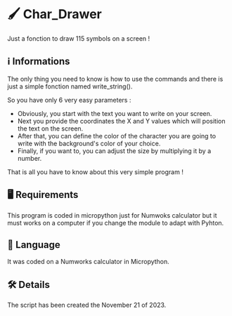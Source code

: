 # 🖌️ Char_Drawer
Just a fonction to draw 115 symbols on a screen !

## ℹ️ Informations
The only thing you need to know is how to use the commands and there is just a simple fonction named write_string().

So you have only 6 very easy parameters :
- Obviously, you start with the text you want to write on your screen.
- Next you provide the coordinates the X and Y values which will position the text on the screen.
- After that, you can define the color of the character you are going to write with the background's color of your choice.
- Finally, if you want to, you can adjust the size by multiplying it by a number.

That is all you have to know about this very simple program !

## 🖥️ Requirements
This program is coded in micropython just for Numwoks calculator but it must works on a computer if you change the module to adapt with Pyhton.

## 💬 Language
It was coded on a Numworks calculator in Micropython.

## 🛠️ Details
The script has been created the November 21 of 2023.
